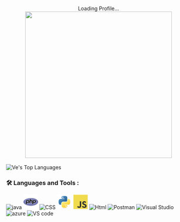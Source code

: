 <p align="center"> Loading Profile... <br>
<img src="https://i.gifer.com/origin/6a/6a2dfb96f278692f0900cc08975efe0e_w200.gif" width="400" height="400" /></a> 
</p>

<img alt="Ve's Top Languages" src="https://github-readme-stats.vercel.app/api/top-langs?username=vetate&langs_count=4&layout=compact&theme=react&bg_color=1F222E&title_color=68C3D4&icon_color=F8D866&border_color=1F222E" height="198px"/>

<h3>🛠 Languages and Tools :</h3>
<p align="left">
   <img src="https://www.vectorlogo.zone/logos/java/java-icon.svg" alt="java" width="40" height="40"/> 
   <img src="https://raw.githubusercontent.com/devicons/devicon/master/icons/php/php-original.svg" alt="PHP" width="40" height="40"/> 
   <img src="https://img.icons8.com/color/48/000000/css3.png" alt="CSS" width="40" height="40"/></a>
   <img src="https://raw.githubusercontent.com/devicons/devicon/master/icons/python/python-original.svg" alt="Python" width="40" height="40"/></a>
   <img src="https://raw.githubusercontent.com/devicons/devicon/master/icons/javascript/javascript-original.svg" alt="Javascript" width="40" height="40"/></a>
   <img src="https://img.icons8.com/color/48/000000/html-5--v1.png" alt="Html" width="40" height="40"/></a>
   <img src="https://www.vectorlogo.zone/logos/getpostman/getpostman-icon.svg" alt="Postman" width="40" height="40"/></a>
   <img src="https://img.icons8.com/fluency/48/null/visual-studio.png" alt="Visual Studio" width="40" height="40"/></a>
   <img src="https://www.vectorlogo.zone/logos/microsoft_azure/microsoft_azure-icon.svg" alt="azure" width="40" height="40"/></a>
   <img src="https://img.icons8.com/fluent/48/000000/visual-studio-code-2019.png" alt="VS code" width="40" height="40"/></a>
</p>

  



<!--
**vetate/vetate** is a ✨ _special_ ✨ repository because its `README.md` (this file) appears on your GitHub profile.

Here are some ideas to get you started:

- 🔭 I’m currently working on ...
- 🌱 I’m currently learning ...
- 👯 I’m looking to collaborate on ...
- 🤔 I’m looking for help with ...
- 💬 Ask me about ...
- 📫 How to reach me: ...
- 😄 Pronouns: ...
- ⚡ Fun fact: ...
-->

